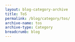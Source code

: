 ```yaml
---
layout: blog-category-archive
title: ToS
permalink: /blog/category/tos/
archive-name: tos
archive-type: Category
breadcrumb: blog
---
```

